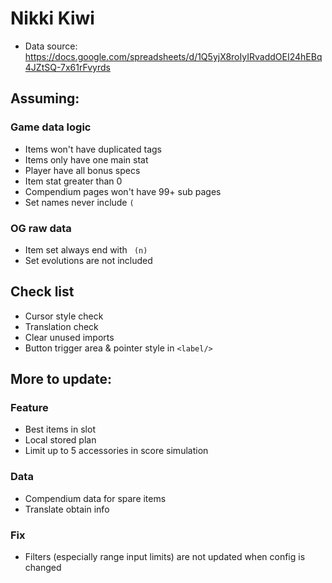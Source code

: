 # Nikki Kiwi
- Data source: https://docs.google.com/spreadsheets/d/1Q5yjX8roIyIRvaddOEI24hEBq4JZtSQ-7x61rFvyrds
## Assuming:
### Game data logic
- Items won't have duplicated tags
- Items only have one main stat
- Player have all bonus specs
- Item stat greater than 0
- Compendium pages won't have 99+ sub pages
- Set names never include `(`
### OG raw data
- Item set always end with ` (n)`
- Set evolutions are not included

## Check list
- Cursor style check
- Translation check
- Clear unused imports
- Button trigger area & pointer style in `<label/>`

## More to update:
### Feature
- Best items in slot
- Local stored plan
- Limit up to 5 accessories in score simulation
### Data
- Compendium data for spare items
- Translate obtain info
### Fix
- Filters (especially range input limits) are not updated when config is changed
